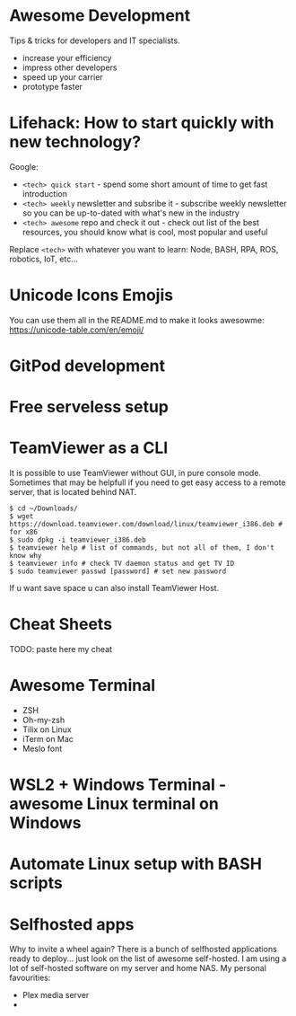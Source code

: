 # Awesome Development
Tips &amp; tricks for developers and IT specialists. 

* increase your efficiency 
* impress other developers
* speed up your carrier
* prototype faster 

# Lifehack: How to start quickly with new technology?
Google:
* `<tech> quick start` - spend some short amount of time to get fast introduction
* `<tech> weekly` newsletter and subsribe it - subscribe weekly newsletter so you can be up-to-dated with what's new in the industry
* `<tech> awesome` repo and check it out - check out list of the best resources, you should know what is cool, most popular and useful

Replace `<tech>` with whatever you want to learn: Node, BASH, RPA, ROS, robotics, IoT, etc... 

# Unicode Icons Emojis 
You can use them all in the README.md to make it looks awesowme:
https://unicode-table.com/en/emoji/

# GitPod development

# Free serveless setup

# TeamViewer as a CLI
It is possible to use TeamViewer without GUI, in pure console mode. Sometimes that may be helpfull if you need to get easy access to a remote server, that is located behind NAT.

``` console
$ cd ~/Downloads/ 
$ wget https://download.teamviewer.com/download/linux/teamviewer_i386.deb # for x86
$ sudo dpkg -i teamviewer_i386.deb 
$ teamviewer help # list of commands, but not all of them, I don't know why 
$ teamviewer info # check TV daemon status and get TV ID 
$ sudo teamviewer passwd [password] # set new password
```

If u want save space u can also install TeamViewer Host.

# Cheat Sheets
TODO: paste here my cheat 

# Awesome Terminal
* ZSH
* Oh-my-zsh
* Tilix on Linux
* iTerm on Mac
* Meslo font

# WSL2 + Windows Terminal - awesome Linux terminal on Windows

# Automate Linux setup with BASH scripts

# Selfhosted apps
Why to invite a wheel again? There is a bunch of selfhosted applications ready to deploy... just look on the list of awesome self-hosted. I am using a lot of self-hosted software on my server and home NAS. My personal favourities:
* Plex media server
* <add more>
